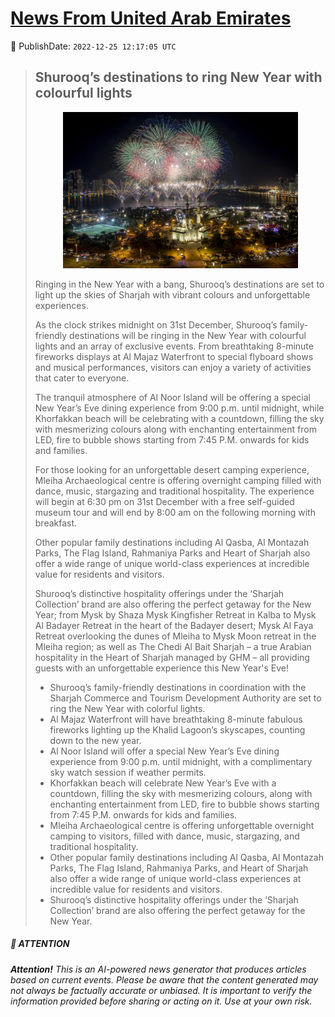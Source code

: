 [News From United Arab Emirates](https://github.com/UAE-Camel/News)
==========


📆 PublishDate: `2022-12-25 12:17:05 UTC`


> ## Shurooq’s destinations to ring New Year with colourful lights
> <p align="center"><img height="250" src="https://github.com/UAE-Camel/News/raw/main/images/1395303114093.jpg"></p
> 
> Ringing in the New Year with a bang, Shurooq’s destinations are set to light up the skies of Sharjah with vibrant colours and unforgettable experiences. 
> 
> As the clock strikes midnight on 31st December, Shurooq’s family-friendly destinations will be ringing in the New Year with colourful lights and an array of exclusive events. From breathtaking 8-minute fireworks displays at Al Majaz Waterfront to special flyboard shows and musical performances, visitors can enjoy a variety of activities that cater to everyone. 
> 
> The tranquil atmosphere of Al Noor Island will be offering a special New Year’s Eve dining experience from 9:00 p.m. until midnight, while Khorfakkan beach will be celebrating with a countdown, filling the sky with mesmerizing colours along with enchanting entertainment from LED, fire to bubble shows starting from 7:45 P.M. onwards for kids and families. 
> 
> For those looking for an unforgettable desert camping experience, Mleiha Archaeological centre is offering overnight camping filled with dance, music, stargazing and traditional hospitality. The experience will begin at 6:30 pm on 31st December with a free self-guided museum tour and will end by 8:00 am on the following morning with breakfast. 
> 
> Other popular family destinations including Al Qasba, Al Montazah Parks, The Flag Island, Rahmaniya Parks and Heart of Sharjah also offer a wide range of unique world-class experiences at incredible value for residents and visitors. 
> 
> Shurooq’s distinctive hospitality offerings under the ‘Sharjah Collection’ brand are also offering the perfect getaway for the New Year; from Mysk by Shaza Mysk Kingfisher Retreat in Kalba to Mysk Al Badayer Retreat in the heart of the Badayer desert; Mysk Al Faya Retreat overlooking the dunes of Mleiha to Mysk Moon retreat in the Mleiha region; as well as The Chedi Al Bait Sharjah – a true Arabian hospitality in the Heart of Sharjah managed by GHM – all providing guests with an unforgettable experience this New Year's Eve!
> 
> - Shurooq’s family-friendly destinations in coordination with the Sharjah Commerce and Tourism Development Authority are set to ring the New Year with colorful lights.
> - Al Majaz Waterfront will have breathtaking 8-minute fabulous fireworks lighting up the Khalid Lagoon’s skyscapes, counting down to the new year.
> - Al Noor Island will offer a special New Year’s Eve dining experience from 9:00 p.m. until midnight, with a complimentary sky watch session if weather permits.
> - Khorfakkan beach will celebrate New Year’s Eve with a countdown, filling the sky with mesmerizing colours, along with enchanting entertainment from LED, fire to bubble shows starting from 7:45 P.M. onwards for kids and families.
> - Mleiha Archaeological centre is offering unforgettable overnight camping to visitors, filled with dance, music, stargazing, and traditional hospitality.
> - Other popular family destinations including Al Qasba, Al Montazah Parks, The Flag Island, Rahmaniya Parks, and Heart of Sharjah also offer a wide range of unique world-class experiences at incredible value for residents and visitors.
> - Shurooq’s distinctive hospitality offerings under the ‘Sharjah Collection’ brand are also offering the perfect getaway for the New Year.


##### 📝 ATTENTION

###### **Attention!** This is an AI-powered news generator that produces articles based on current events. Please be aware that the content generated may not always be factually accurate or unbiased. It is important to verify the information provided before sharing or acting on it. Use at your own risk.
